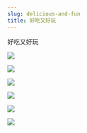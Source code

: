 ```yaml
---
slug: delicious-and-fun
title: 好吃又好玩
---
```

好吃又好玩

![](2013-02-02-1.jpg)

<!-- truncate -->

![](2013-02-02-2.jpg)

![](2013-02-02-3.jpg)

![](2013-02-02-4.jpg)

![](2013-02-02-5.jpg)

![](2013-02-02-6.jpg)